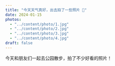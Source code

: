 ```yaml
---
title: "今天天气真好，出去拍了一些照片 📸"
date: 2024-01-15
photos:
  - "../content/photo/1.jpg"
  - "../content/photo/2.jpg"
  - "../content/photo/3.jpg"
  - "../content/photo/4.jpg"
draft: false
---
```


今天和朋友们一起去公园散步，拍了不少好看的照片！
